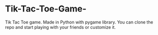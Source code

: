 # Tik-Tac-Toe-Game-
Tik Tac Toe game. Made in Python with pygame library. You can clone the repo and start playing with your friends or customize it.
